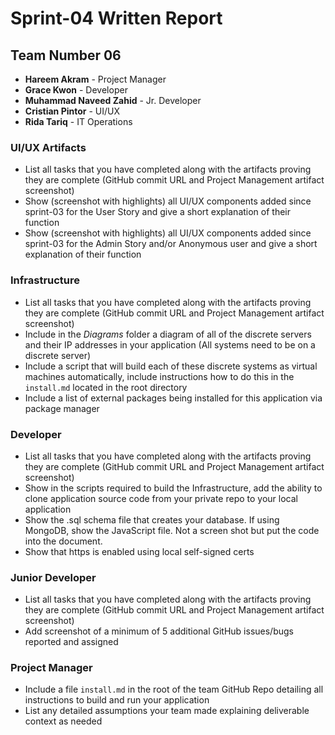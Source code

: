 # Sprint-04 Written Report

## Team Number 06

* **Hareem Akram** - Project Manager
* **Grace Kwon** - Developer
* **Muhammad Naveed Zahid** - Jr. Developer
* **Cristian Pintor** - UI/UX
* **Rida Tariq** - IT Operations

### UI/UX Artifacts

- List all tasks that you have completed along with the artifacts proving they are complete (GitHub commit URL and Project Management artifact screenshot)
- Show (screenshot with highlights) all UI/UX components added since sprint-03 for the User Story and give a short explanation of their function
- Show (screenshot with highlights) all UI/UX components added since sprint-03 for the Admin Story and/or Anonymous user and give a short explanation of their function

### Infrastructure

- List all tasks that you have completed along with the artifacts proving they are complete (GitHub commit URL and Project Management artifact screenshot)
- Include in the *Diagrams* folder a diagram of all of the discrete servers and their IP addresses in your application (All systems need to be on a discrete server)
- Include a script that will build each of these discrete systems as virtual machines automatically, include instructions how to do this in the ```install.md``` located in the root directory
- Include a list of external packages being installed for this application via package manager

### Developer

- List all tasks that you have completed along with the artifacts proving they are complete (GitHub commit URL and Project Management artifact screenshot)
- Show in the scripts required to build the Infrastructure, add the ability to clone application source code from your private repo to your local application
- Show the .sql schema file that creates your database.  If using MongoDB, show the JavaScript file.  Not a screen shot but put the code into the document.
- Show that https is enabled using local self-signed certs

### Junior Developer

- List all tasks that you have completed along with the artifacts proving they are complete (GitHub commit URL and Project Management artifact screenshot)
- Add screenshot of a minimum of 5 additional GitHub issues/bugs reported and assigned

### Project Manager

- Include a file  ```install.md``` in the root of the team GitHub Repo detailing all instructions to build and run your application
- List any detailed assumptions your team made explaining deliverable context as needed